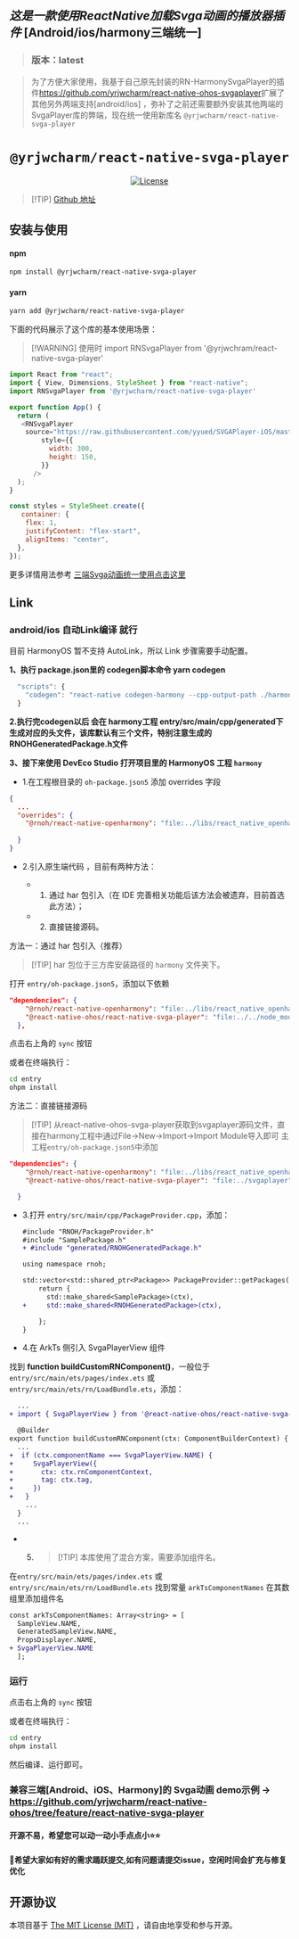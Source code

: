 ## ***这是一款使用ReactNative加载Svga动画的播放器插件*** [Android/ios/harmony三端统一]
> ### 版本：latest

>为了方便大家使用，我基于自己原先封装的RN-HarmonySvgaPlayer的插件<https://github.com/yrjwcharm/react-native-ohos-svgaplayer>扩展了其他另外两端支持[android/ios] ，弥补了之前还需要额外安装其他两端的SvgaPlayer库的弊端，现在统一使用新库名 `@yrjwcharm/react-native-svga-player`

<p align="center">
  <h1 align="center"> <code>@yrjwcharm/react-native-svga-player</code> </h1>
</p>
<p align="center">
    <a href="https://github.com/wonday/react-native-pdf/blob/master/LICENSE">
        <img src="https://img.shields.io/badge/license-MIT-green.svg" alt="License" />
    </a>
</p>

> [!TIP] [Github 地址](https://github.com/yrjwcharm/react-native-svga-player)

## 安装与使用

#### **npm**

```bash
npm install @yrjwcharm/react-native-svga-player
```

#### **yarn**

```bash
yarn add @yrjwcharm/react-native-svga-player
```

<!-- tabs:end -->

下面的代码展示了这个库的基本使用场景：

> [!WARNING] 使用时 import RNSvgaPlayer from '@yrjwchram/react-native-svga-player'


```js
import React from "react";
import { View, Dimensions, StyleSheet } from "react-native";
import RNSvgaPlayer from '@yrjwcharm/react-native-svga-player'

export function App() {
  return (
   <RNSvgaPlayer
    source="https://raw.githubusercontent.com/yyued/SVGAPlayer-iOS/master/SVGAPlayer/Samples/Goddess.svga"
        style={{
          width: 300,
          height: 150,
        }}
      />
  );
}

const styles = StyleSheet.create({
   container: {
    flex: 1,
    justifyContent: "flex-start",
    alignItems: "center",
  },
});
```
更多详情用法参考  [三端Svga动画统一使用点击这里](https://github.com/yrjwcharm/react-native-ohos/tree/feature/react-native-svga-player)

## Link

### android/ios 自动Link编译 就行

目前 HarmonyOS 暂不支持 AutoLink，所以 Link 步骤需要手动配置。

**1、执行 package.json里的 codegen脚本命令 yarn codegen**

```js
  "scripts": {
    "codegen": "react-native codegen-harmony --cpp-output-path ./harmony/entry/src/main/cpp/generated --rnoh-module-path ./harmony/entry/oh_modules/@rnoh/react-native-openharmony --no-safety-check"
  }
```

**2.执行完codegen以后 会在 harmony工程 entry/src/main/cpp/generated下生成对应的头文件，该库默认有三个文件，特别注意生成的RNOHGeneratedPackage.h文件**

**3、接下来使用 DevEco Studio 打开项目里的 HarmonyOS 工程 `harmony`**

 * 1.在工程根目录的 `oh-package.json5` 添加 overrides 字段 

  ```json
  {
    ...
    "overrides": {
      "@rnoh/react-native-openharmony": "file:../libs/react_native_openharmony_release.har",//这个你项目工程怎么引入的就怎么引入
    
    }
  }
  ```
 * 2.引入原生端代码 ，目前有两种方法：

    * 1. 通过 har 包引入（在 IDE 完善相关功能后该方法会被遗弃，目前首选此方法）；
    * 2. 直接链接源码。

  方法一：通过 har 包引入（推荐）

  > [!TIP] har 包位于三方库安装路径的 `harmony` 文件夹下。

  打开 `entry/oh-package.json5`，添加以下依赖

  ```json
  "dependencies": {
      "@rnoh/react-native-openharmony": "file:../libs/react_native_openharmony_release.har",//这个你项目工程怎么引入的就怎么引入
      "@react-native-ohos/react-native-svga-player": "file:../../node_modules/react-native-ohos-svgaplayer/harmony/svgaplayer.har",
    },
  ```

  点击右上角的 `sync` 按钮

  或者在终端执行：

  ```bash
  cd entry
  ohpm install

  ```

  方法二：直接链接源码

  > [!TIP] 从react-native-ohos-svga-player获取到svgaplayer源码文件，直接在harmony工程中通过File->New->Import->Import Module导入即可 主工程`entry/oh-package.json5`中添加

  ```json
  "dependencies": {
      "@rnoh/react-native-openharmony": "file:../libs/react_native_openharmony_release.har",//这个你项目工程怎么引入的就怎么引入
      "@react-native-ohos/react-native-svga-player": "file:../svgaplayer",

    }
  ```

* 3.打开 `entry/src/main/cpp/PackageProvider.cpp`，添加：

  ```diff
  #include "RNOH/PackageProvider.h"
  #include "SamplePackage.h"
  + #include "generated/RNOHGeneratedPackage.h"

  using namespace rnoh;

  std::vector<std::shared_ptr<Package>> PackageProvider::getPackages(Package::Context ctx) {
      return {
        std::make_shared<SamplePackage>(ctx),
  +     std::make_shared<RNOHGeneratedPackage>(ctx),

      };
  }
  ```

* 4.在 ArkTs 侧引入 SvgaPlayerView 组件

找到 **function buildCustomRNComponent()**，一般位于 `entry/src/main/ets/pages/index.ets` 或 `entry/src/main/ets/rn/LoadBundle.ets`，添加：

```diff
  ...
+ import { SvgaPlayerView } from '@react-native-ohos/react-native-svga-player';

  @Builder
export function buildCustomRNComponent(ctx: ComponentBuilderContext) {
  ...
+  if (ctx.componentName === SvgaPlayerView.NAME) {
+     SvgaPlayerView({
+       ctx: ctx.rnComponentContext,
+       tag: ctx.tag,
+     })
+   }
    ...
  }
  ...

```

* 5. > [!TIP] 本库使用了混合方案，需要添加组件名。

在`entry/src/main/ets/pages/index.ets` 或 `entry/src/main/ets/rn/LoadBundle.ets` 找到常量 `arkTsComponentNames` 在其数组里添加组件名

```diff
const arkTsComponentNames: Array<string> = [
  SampleView.NAME,
  GeneratedSampleView.NAME,
  PropsDisplayer.NAME,
+ SvgaPlayerView.NAME
  ];
```

### 运行

点击右上角的 `sync` 按钮

或者在终端执行：

```bash
cd entry
ohpm install
```

然后编译、运行即可。

### 兼容三端[Android、iOS、Harmony]的 Svga动画 demo示例 -> <https://github.com/yrjwcharm/react-native-ohos/tree/feature/react-native-svga-player>

#### 开源不易，希望您可以动一动小手点点小⭐⭐

#### 👴希望大家如有好的需求踊跃提交,如有问题请提交issue，空闲时间会扩充与修复优化


## 开源协议

本项目基于 [The MIT License (MIT)](https://github.com/yrjwcharm/react-native-svgaplayer/blob/master/LICENSE) ，请自由地享受和参与开源。


